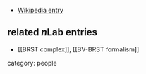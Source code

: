 
* [Wikipedia entry](https://en.wikipedia.org/wiki/Raymond_Stora)

## related $n$Lab entries

* [[BRST complex]], [[BV-BRST formalism]]

category: people